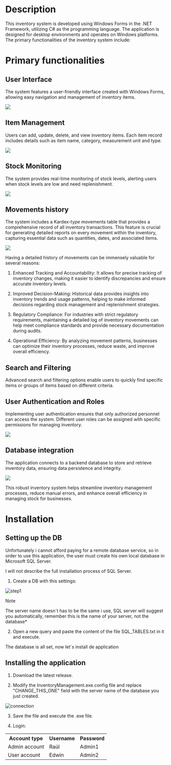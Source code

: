 # Description

This inventory system is developed using Windows Forms in the .NET Framework, utilizing C# as the programming language. The application is designed for desktop environments and operates on Windows platforms. The primary functionalities of the inventory system include:

# Primary functionalities

## User Interface

The system features a user-friendly interface created with Windows Forms, allowing easy navigation and management of inventory items.

![](README_Assets/interface.png)

## Item Management

Users can add, update, delete, and view inventory items. Each item record includes details such as item name, category, measurement unit and type.

![](README_Assets/ItemManagement.png)

## Stock Monitoring

The system provides real-time monitoring of stock levels, alerting users when stock levels are low and need replenishment.

![](README_Assets/Stock.png)

## Movements history

The system includes a Kardex-type movements table that provides a comprehensive record of all inventory transactions. This feature is crucial for generating detailed reports on every movement within the inventory, capturing essential data such as quantities, dates, and associated items.

![](README_Assets/Kardex.png)

Having a detailed history of movements can be immensely valuable for several reasons:

1. Enhanced Tracking and Accountability: It allows for precise tracking of inventory changes, making it easier to identify discrepancies and ensure accurate inventory levels.

2. Improved Decision-Making: Historical data provides insights into inventory trends and usage patterns, helping to make informed decisions regarding stock management and replenishment strategies.

3. Regulatory Compliance: For industries with strict regulatory requirements, maintaining a detailed log of inventory movements can help meet compliance standards and provide necessary documentation during audits.

4. Operational Efficiency: By analyzing movement patterns, businesses can optimize their inventory processes, reduce waste, and improve overall efficiency.

## Search and Filtering

Advanced search and filtering options enable users to quickly find specific items or groups of items based on different criteria.

## User Authentication and Roles

Implementing user authentication ensures that only authorized personnel can access the system. Different user roles can be assigned with specific permissions for managing inventory.

![](README_Assets/login.png)

## Database integration

The application connects to a backend database to store and retrieve inventory data, ensuring data persistence and integrity.

![](README_Assets/db.png)

This robust inventory system helps streamline inventory management processes, reduce manual errors, and enhance overall efficiency in managing stock for businesses.

# Installation

## Setting up the DB

Unfortunately i cannot afford paying for a remote database service, so in order to use this application, the user must create his own local database in Microsoft SQL Server.

I will not describe the full installation process of SQL Server.

1. Create a DB with this settings:

![step1](README_Assets/step1.png)

> [!NOTE] 
The server name doesn´t has to be the same i use, SQL server will suggest you automatically, remember this is the name of your server, not the database*

2. Open a new query and paste the content of the file SQL_TABLES.txt in it and execute.

The database is all set, now let´s install de application

## Installing the application

1. Download the latest release.

2. Modify the InventoryManagement.exe.config file and replace "CHANGE_THIS_ONE" field with the server name of the database you just created.

![connection](README_Assets/config.png)

3. Save the file and execute the .exe file.

4. Login:

<table>
        <tr>
            <th>Account type</th>
            <th>Username</th>
            <th>Password</th>
        </tr>
        <tr>
            <td>Admin account</td>
            <td>Raúl</td>
            <td>Admin1</td>
        </tr>
        <tr>
            <td>User account</td>
            <td>Edwin</td>
            <td>Admin2</td>
        </tr>
    </table>
   
